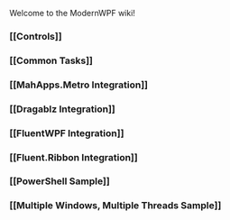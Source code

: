 Welcome to the ModernWPF wiki!
### [[Controls]]
### [[Common Tasks]]
### [[MahApps.Metro Integration]]
### [[Dragablz Integration]]
### [[FluentWPF Integration]]
### [[Fluent.Ribbon Integration]]
### [[PowerShell Sample]]
### [[Multiple Windows, Multiple Threads Sample]]